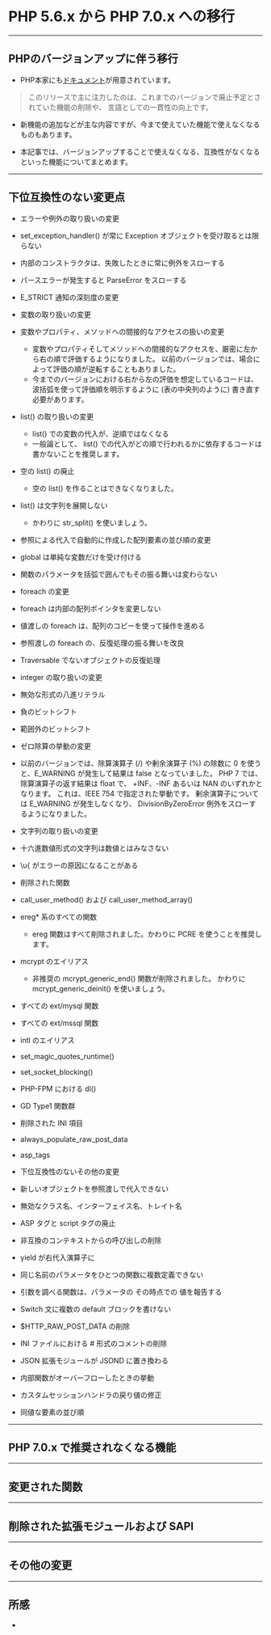 # PHP 5.6.x から PHP 7.0.x への移行

---

## PHPのバージョンアップに伴う移行

* PHP本家にも[ドキュメント](http://php.net/manual/ja/migration70.php)が用意されています。
> このリリースで主に注力したのは、これまでのバージョンで廃止予定とされていた機能の削除や、 言語としての一貫性の向上です。

* 新機能の追加などが主な内容ですが、今まで使えていた機能で使えなくなるものもあります。

* 本記事では、バージョンアップすることで使えなくなる、互換性がなくなるといった機能についてまとめます。


---

## 下位互換性のない変更点

* エラーや例外の取り扱いの変更
 * set_exception_handler() が常に Exception オブジェクトを受け取るとは限らない
 * 内部のコンストラクタは、失敗したときに常に例外をスローする
 * パースエラーが発生すると ParseError をスローする
 * E_STRICT 通知の深刻度の変更

* 変数の取り扱いの変更
 * 変数やプロパティ、メソッドへの間接的なアクセスの扱いの変更
   - 変数やプロパティそしてメソッドへの間接的なアクセスを、厳密に左から右の順で評価するようになりました。 以前のバージョンでは、場合によって評価の順が逆転することもありました。
   - 今までのバージョンにおける右から左の評価を想定しているコードは、 波括弧を使って評価順を明示するように (表の中央列のように) 書き直す必要があります。
 * list() の取り扱いの変更
   - list() での変数の代入が、逆順ではなくなる
   - 一般論として、 list() での代入がどの順で行われるかに依存するコードは書かないことを推奨します。 
 * 空の list() の廃止
   - 空の list() を作ることはできなくなりました。
 * list() は文字列を展開しない
   - かわりに str_split() を使いましょう。
 * 参照による代入で自動的に作成した配列要素の並び順の変更
 * global は単純な変数だけを受け付ける
 * 関数のパラメータを括弧で囲んでもその振る舞いは変わらない

* foreach の変更
 * foreach は内部の配列ポインタを変更しない
 * 値渡しの foreach は、配列のコピーを使って操作を進める
 * 参照渡しの foreach の、反復処理の振る舞いを改良
 * Traversable でないオブジェクトの反復処理

* integer の取り扱いの変更
 * 無効な形式の八進リテラル
 * 負のビットシフト
 * 範囲外のビットシフト
 * ゼロ除算の挙動の変更
  - 以前のバージョンでは、除算演算子 (/) や剰余演算子 (%) の除数に 0 を使うと、E_WARNING が発生して結果は false となっていました。 PHP 7 では、除算演算子の返す結果は float で、 +INF、-INF あるいは NAN のいずれかとなります。 これは、IEEE 754 で指定された挙動です。 剰余演算子については E_WARNING が発生しなくなり、 DivisionByZeroError 例外をスローするようになりました。

* 文字列の取り扱いの変更
 * 十六進数値形式の文字列は数値とはみなさない
 * \u{ がエラーの原因になることがある

* 削除された関数
 * call_user_method() および call_user_method_array()
 * ereg* 系のすべての関数
   - ereg 関数はすべて削除されました。かわりに PCRE を使うことを推奨します。
 * mcrypt のエイリアス
   - 非推奨の mcrypt_generic_end() 関数が削除されました。 かわりに mcrypt_generic_deinit() を使いましょう。
 * すべての ext/mysql 関数
 * すべての ext/mssql 関数
 * intl のエイリアス
 * set_magic_quotes_runtime()
 * set_socket_blocking()
 * PHP-FPM における dl()
 * GD Type1 関数群

* 削除された INI 項目
 * always_populate_raw_post_data
 * asp_tags

* 下位互換性のないその他の変更
 * 新しいオブジェクトを参照渡しで代入できない
 * 無効なクラス名、インターフェイス名、トレイト名
 * ASP タグと script タグの廃止
 * 非互換のコンテキストからの呼び出しの削除
 * yield が右代入演算子に
 * 同じ名前のパラメータをひとつの関数に複数定義できない
 * 引数を調べる関数は、パラメータの その時点での 値を報告する
 * Switch 文に複数の default ブロックを書けない
 * $HTTP_RAW_POST_DATA の削除
 * INI ファイルにおける # 形式のコメントの削除
 * JSON 拡張モジュールが JSOND に置き換わる
 * 内部関数がオーバーフローしたときの挙動
 * カスタムセッションハンドラの戻り値の修正
 * 同値な要素の並び順

---

## PHP 7.0.x で推奨されなくなる機能

---

## 変更された関数

---

## 削除された拡張モジュールおよび SAPI

---

## その他の変更

---

## 所感
* 

